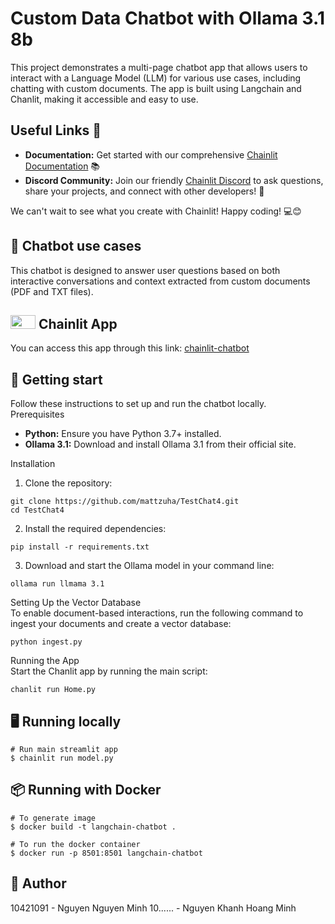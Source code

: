 # Custom Data Chatbot with Ollama 3.1 8b
This project demonstrates a multi-page chatbot app that allows users to interact with a Language Model (LLM) for various use cases, including chatting with custom documents. The app is built using Langchain and Chanlit, making it accessible and easy to use.

## Useful Links 🔗
- **Documentation:** Get started with our comprehensive [Chainlit Documentation](https://docs.chainlit.io) 📚
- **Discord Community:** Join our friendly [Chainlit Discord](https://discord.gg/k73SQ3FyUh) to ask questions, share your projects, and connect with other developers! 💬

We can't wait to see what you create with Chainlit! Happy coding! 💻😊

## 💬 Chatbot use cases
This chatbot is designed to answer user questions based on both interactive conversations and context extracted from custom documents (PDF and TXT files).

## <img src="https://pbs.twimg.com/profile_images/1657041791613370369/sm9jmDm3_400x400.jpg" width="40" height="22"> Chainlit App
You can access this app through this link: [chainlit-chatbot](https://www.facebook.com/)

## 🚀 Getting start
Follow these instructions to set up and run the chatbot locally. \
Prerequisites
-  **Python:** Ensure you have Python 3.7+ installed.
-  **Ollama 3.1:** Download and install Ollama 3.1 from their official site.

Installation
1. Clone the repository:
```shell
git clone https://github.com/mattzuha/TestChat4.git
cd TestChat4
```

2. Install the required dependencies:
```shell
pip install -r requirements.txt
```

3. Download and start the Ollama model in your command line:
```shell
ollama run llmama 3.1
```

Setting Up the Vector Database \
To enable document-based interactions, run the following command to ingest your documents and create a vector database:
```shell
python ingest.py
```

Running the App \
Start the Chanlit app by running the main script:
```shell
chanlit run Home.py
```

## 🖥️ Running locally
```shell
# Run main streamlit app
$ chainlit run model.py
```

## 📦 Running with Docker
```shell
# To generate image
$ docker build -t langchain-chatbot .

# To run the docker container
$ docker run -p 8501:8501 langchain-chatbot
```

## 💁 Author
10421091 - Nguyen Nguyen Minh
10...... - Nguyen Khanh Hoang Minh

